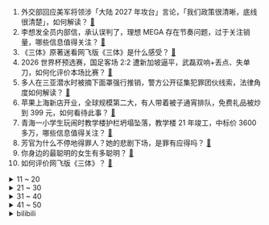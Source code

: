 1. 外交部回应美军将领涉「大陆 2027 年攻台」言论，「我们政策很清晰，底线很清楚」，如何解读？ [:link:](https://www.zhihu.com/question/649500157)
2. 李想发全员内部信，承认误判了，理想 MEGA 存在节奏问题，过于关注销量，哪些信息值得关注？ [:link:](https://www.zhihu.com/question/649506461)
3. 《三体》原著迷看网飞版《三体》是什么感受？ [:link:](https://www.zhihu.com/question/649493530)
4. 2026 世界杯预选赛，国足客场 2:2 遭新加坡逼平，武磊双响+丢点、失单刀，如何化评价本场比赛？ [:link:](https://www.zhihu.com/question/649537476)
5. 多人在三亚潜水时被摘下面罩强行推销，警方公开征集犯罪团伙线索，法律角度如何解读？ [:link:](https://www.zhihu.com/question/649511021)
6. 苹果上海新店开业，全球规模第二大，有人带着被子通宵排队，免费礼品被炒到 399 元，如何看待此事？ [:link:](https://www.zhihu.com/question/649556871)
7. 青海一小学生玩闹时教学楼护栏坍塌坠落，教学楼 21 年竣工，中标价 3600 多万，哪些信息值得关注？ [:link:](https://www.zhihu.com/question/649311843)
8. 芳官为什么不停地得罪人？她的悲剧下场，是罪有应得吗？ [:link:](https://www.zhihu.com/question/589436876)
9. 你身边的最聪明的女生有多聪明？ [:link:](https://www.zhihu.com/question/644788678)
10. 如何评价网飞版《三体》？ [:link:](https://www.zhihu.com/question/649493380)
<details>
<summary>11 ~ 20</summary>

11. 如果一个人因为失眠每天只睡3小时，第二天也不困，你会感到羡慕他还是同情他？ [:link:](https://www.zhihu.com/question/649479621)
12. 面对 4.54 亿美元罚款，特朗普无法缴纳保证金，或将被没收资产，如何看待此事？将会带来什么影响？ [:link:](https://www.zhihu.com/question/649448439)
13. 苹果称 128GB 的 iPhone 也有充裕空间，你的手机现在有多大存储空间？ [:link:](https://www.zhihu.com/question/649205881)
14. 小米汽车 SU7 被质疑空间小，卢伟冰发视频回应，消费者对该款汽车有何评价？ [:link:](https://www.zhihu.com/question/649183912)
15. 原阿里巴巴集团董事会主席兼首席执行官张勇加入晨壹基金，哪些信息值得关注？ [:link:](https://www.zhihu.com/question/649462473)
16. 网传温州某地下陵园数万骨灰格位叠放，每个格位 4 到 6 万，如何看待这一新型殡葬方式？ [:link:](https://www.zhihu.com/question/649355145)
17. 村上有春树，下联怎么对？ [:link:](https://www.zhihu.com/question/434124225)
18. 流川枫明明经常给三井传球，为什么山王觉醒点在“会传球”上？ [:link:](https://www.zhihu.com/question/649420338)
19. 2024 LPL 春季赛LNG 2:0 AL，如何评价这场比赛？ [:link:](https://www.zhihu.com/question/649357836)
20. 购买运动装备有什么心得和误区，运动达人们能分享一下吗？ [:link:](https://www.zhihu.com/question/649563204)
</details>
<details>
<summary>21 ~ 30</summary>

21. 江西高速回应禁止特斯拉上高速「临时性要求，目前已可以正常通行」，原因为何？哪些信息值得关注？ [:link:](https://www.zhihu.com/question/649460699)
22. 读研选导师，你听到的最有用的建议是什么？ [:link:](https://www.zhihu.com/question/648224278)
23. 减肥，跳绳好？还是跑步好？ [:link:](https://www.zhihu.com/question/647277007)
24. 为什么花很多钱买了爆款家具单品，却依然装不好自己的家？ [:link:](https://www.zhihu.com/question/646518652)
25. 你工作中最忙的时候有多忙？ [:link:](https://www.zhihu.com/question/648172700)
26. 能不能具体的说一下星舰项目成功后的实际用途？ [:link:](https://www.zhihu.com/question/649310424)
27. 新基金发行遇冷，外部投资者「零认购」情况愈发频繁，折射出了什么？如何改善这一现状？ [:link:](https://www.zhihu.com/question/649496810)
28. 文笔挑战：“琴书伴日月，________”，你会怎么接下一句？ [:link:](https://www.zhihu.com/question/649419578)
29. 中国首次向全球开放10个核科研设施，如何看待此事？你最关注哪个设施？ [:link:](https://www.zhihu.com/question/649316857)
30. 慢跑 5 公里用了 45 分钟，是不是没有效果啊？ [:link:](https://www.zhihu.com/question/649355783)
</details>
<details>
<summary>31 ~ 40</summary>

31. 如何评价如懿传中周迅的演技？ [:link:](https://www.zhihu.com/question/290971512)
32. 有哪些你收藏过的朋友圈好文案？ [:link:](https://www.zhihu.com/question/647291899)
33. 如何看待ICML2024审稿意见？ [:link:](https://www.zhihu.com/question/640017811)
34. 睡觉打呼噜有哪些危害？如何治疗打呼噜？ [:link:](https://www.zhihu.com/question/649455035)
35. 天水麻辣烫火了，金融监管总局甘肃监管局鼓励险企推出「麻辣保」，文旅热潮中金融能如何作为？需要注意什么？ [:link:](https://www.zhihu.com/question/649568346)
36. 俄罗斯中央选举委员会正式宣布普京赢得总统选举，哪些信息值得关注？ [:link:](https://www.zhihu.com/question/649516960)
37. 古驰销量大跌，一季度下降近 20%，母公司股价闪崩，此前刚刚涨价，有热门款涨超千元，哪些信息值得关注？ [:link:](https://www.zhihu.com/question/649438164)
38. 成都一外卖螺蛳粉店被曝加增臭剂，多家品牌回应，如何看待此事？螺蛳粉「臭」味儿是从哪里来的？ [:link:](https://www.zhihu.com/question/649455931)
39. 「自动续费」新规 7 月起施行，经营者应当以显著方式提请消费者注意相关事宜，此举将带来哪些影响？ [:link:](https://www.zhihu.com/question/649493562)
40. 背靠上汽集团的飞凡汽车传出裁员风波，智驾开发团队预计被裁员 70％以上，如何看待此事？ [:link:](https://www.zhihu.com/question/649458752)
</details>
<details>
<summary>41 ~ 50</summary>

41. 马斯克脑机接口公司 Neuralink ，公布实验最新进展「患者能用意念下棋」，如何看待此事？ [:link:](https://www.zhihu.com/question/649459772)
42. 中国央行称「降准」仍有空间，释放了哪些信号？ [:link:](https://www.zhihu.com/question/649454774)
43. 研究发现「『 16+8 』饮食可能增加心脏病风险」，健康减重应注意哪些？哪些方法才最有效？ [:link:](https://www.zhihu.com/question/649303434)
44. 女子在一公厕废纸篓里救出被弃男婴，已送往医院救治，弃婴者将受到什么惩罚？ [:link:](https://www.zhihu.com/question/649450406)
45. 被「霸凌」却不敢反抗，我产生了「自厌」的情绪，如何做心理调适？ [:link:](https://www.zhihu.com/question/649090894)
46. 现货黄金再创历史新高，一度涨破 2200 美元关口，国内黄金消费热度高涨，哪些信息值得关注？ [:link:](https://www.zhihu.com/question/649443165)
47. 汪小菲再回应大 S 控诉，反指被大 S 用刀、高尔夫球杆、红酒瓶打，如何从法律角度看待此事？ [:link:](https://www.zhihu.com/question/649371826)
48. 23-24 赛季 NBA灰熊 116:137 勇士，如何评价这场比赛？ [:link:](https://www.zhihu.com/question/649444520)
49. 媒体报道「科学家宣布成功切除细胞中的艾滋病毒」，这意味着什么？艾滋病可以被治愈了吗？ [:link:](https://www.zhihu.com/question/649452127)
50. 你公司每月发多少餐补？ [:link:](https://www.zhihu.com/question/648159139)
</details><details>
<summary>bilibili</summary>

</details>